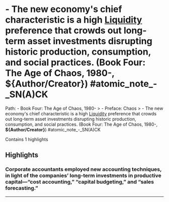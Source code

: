 # - The new economy's chief characteristic is a high [Liquidity](https://app.tana.inc?nodeid=2js6nZkdLA69) preference that crowds out long-term asset investments disrupting historic production, consumption, and social practices. (Book Four: The Age of Chaos, 1980-, __${Author/Creator}__) #atomic_note_-_SN(A)CK

Path: - Book Four: The Age of Chaos, 1980- > - Preface: Chaos > - The new economy's chief characteristic is a high [Liquidity](https://app.tana.inc?nodeid=2js6nZkdLA69) preference that crowds out long-term asset investments disrupting historic production, consumption, and social practices. (Book Four: The Age of Chaos, 1980-, __${Author/Creator}__) #atomic_note_-_SN(A)CK

Contains 1 highlights

## Highlights

### Corporate accountants employed new accounting techniques, in light of the companies’ long-term investments in productive capital—“cost accounting,” “capital budgeting,” and “sales forecasting.”  
---

